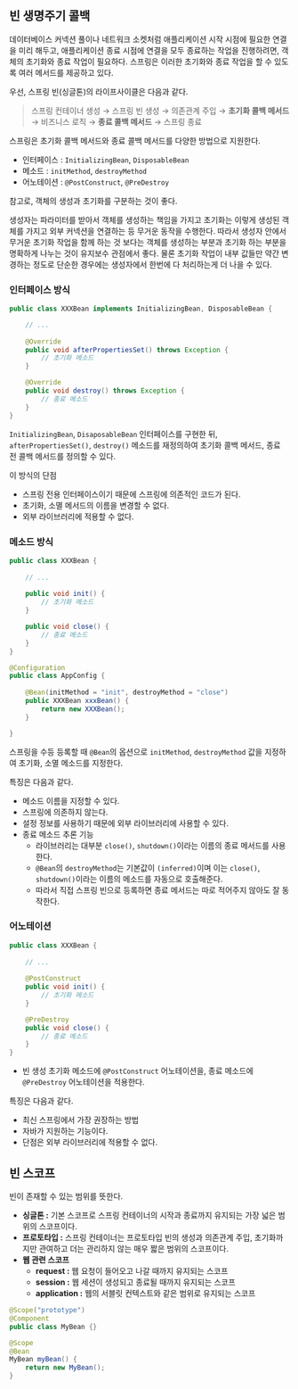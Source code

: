 ## 빈 생명주기 콜백

데이터베이스 커넥션 풀이나 네트워크 소켓처럼 애플리케이션 시작 시점에 필요한 연결을 미리 해두고, 애플리케이션 종료 시점에 연결을 모두 종료하는 작업을 진행하려면, 객체의 초기화와 종료 작업이 필요하다. 스프링은 이러한 초기화와 종료 작업을 할 수 있도록 여러 메서드를 제공하고 있다.

우선, 스프링 빈(싱글톤)의 라이프사이클은 다음과 같다.

> 스프링 컨테이너 생성 → 스프링 빈 생성 → 의존관계 주입 → **초기화 콜백 메서드** → 비즈니스 로직 → **종료 콜백 메서드** → 스프링 종료
> 

스프링은 초기화 콜백 메서드와 종료 콜백 메서드를 다양한 방법으로 지원한다.

- 인터페이스 : `InitializingBean`, `DisposableBean`
- 메소드 : `initMethod`, `destroyMethod`
- 어노테이션 : `@PostConstruct`, `@PreDestroy`

참고로, 객체의 생성과 초기화를 구분하는 것이 좋다.

생성자는 파라미터를 받아서 객체를 생성하는 책임을 가지고 초기화는 이렇게 생성된 객체를 가지고 외부 커넥션을 연결하는 등 무거운 동작을 수행한다. 따라서 생성자 안에서 무거운 초기화 작업을 함께 하는 것 보다는 객체를 생성하는 부분과 초기화 하는 부분을 명확하게 나누는 것이 유지보수 관점에서 좋다. 물론 초기화 작업이 내부 값들만 약간 변경하는 정도로 단순한 경우에는 생성자에서 한번에 다 처리하는게 더 나을 수 있다.

### 인터페이스 방식

```java
public class XXXBean implements InitializingBean, DisposableBean {

	// ...
		
	@Override
	public void afterPropertiesSet() throws Exception {
		// 초기화 메소드
	}

	@Override
	public void destroy() throws Exception {
		// 종료 메소드
	}
}
```

`InitializingBean`, `DisaposableBean` 인터페이스를 구현한 뒤, `afterPropertiesSet()`, `destroy()` 메소드를 재정의하여 초기화 콜백 메서드, 종료 전 콜백 메서드를 정의할 수 있다.

이 방식의 단점

- 스프링 전용 인터페이스이기 때문에 스프링에 의존적인 코드가 된다.
- 초기화, 소멸 메서드의 이름을 변경할 수 없다.
- 외부 라이브러리에 적용할 수 없다.

### 메소드 방식

```java
public class XXXBean {
	
	// ...
	
	public void init() {
		// 초기화 메소드
	}

	public void close() {
		// 종료 메소드
	}
}
```

```java
@Configuration
public class AppConfig {
	
	@Bean(initMethod = "init", destroyMethod = "close")
	public XXXBean xxxBean() {
		return new XXXBean();
	}

}
```

스프링을 수등 등록할 때 `@Bean`의 옵션으로 `initMethod`, `destroyMethod` 값을 지정하여 초기화, 소멸 메소드를 지정한다.

특징은 다음과 같다.

- 메소드 이름을 지정할 수 있다.
- 스프링에 의존하지 않는다.
- 설정 정보를 사용하기 때문에 외부 라이브러리에 사용할 수 있다.
- 종료 메소드 추론 기능
    - 라이브러리는 대부분 `close()`, `shutdown()`이라는 이름의 종료 메서드를 사용한다.
    - `@Bean`의 `destroyMethod`는 기본값이 `(inferred)`이며 이는 `close()`, `shutdown()`이라는 이름의 메소드를 자동으로 호출해준다.
    - 따라서 직접 스프링 빈으로 등록하면 종료 메서드는 따로 적어주지 않아도 잘 동작한다.

### 어노테이션

```java
public class XXXBean {
	
	// ...
	
	@PostConstruct
	public void init() {
		// 초기화 메소드
	}

	@PreDestroy
	public void close() {
		// 종료 메소드
	}
}
```

- 빈 생성 초기화 메소드에 `@PostConstruct` 어노테이션을, 종료 메소드에 `@PreDestroy` 어노테이션을 적용한다.

특징은 다음과 같다.

- 최신 스프링에서 가장 권장하는 방법
- 자바가 지원하는 기능이다.
- 단점은 외부 라이브러리에 적용할 수 없다.

## 빈 스코프

빈이 존재할 수 있는 범위를 뜻한다.

- **싱글톤 :** 기본 스코프로 스프링 컨테이너의 시작과 종료까지 유지되는 가장 넓은 범위의 스코프이다.
- ******************************프로토타입 :****************************** 스프링 컨테이너는 프로토타입 빈의 생성과 의존관계 주입, 초기화까지만 관여하고 더는 관리하지 않는 매우 짧은 범위의 스코프이다.
- ************************************웹 관련 스코프************************************
    - **request :** 웹 요청이 들어오고 나갈 때까지 유지되는 스코프
    - **session :** 웹 세션이 생성되고 종료될 때까지 유지되는 스코프
    - ****************************application :**************************** 웹의 서블릿 컨텍스트와 같은 범위로 유지되는 스코프

```java
@Scope("prototype")
@Component
public class MyBean {}
```

```java
@Scope
@Bean
MyBean myBean() {
	return new MyBean();
}
```
